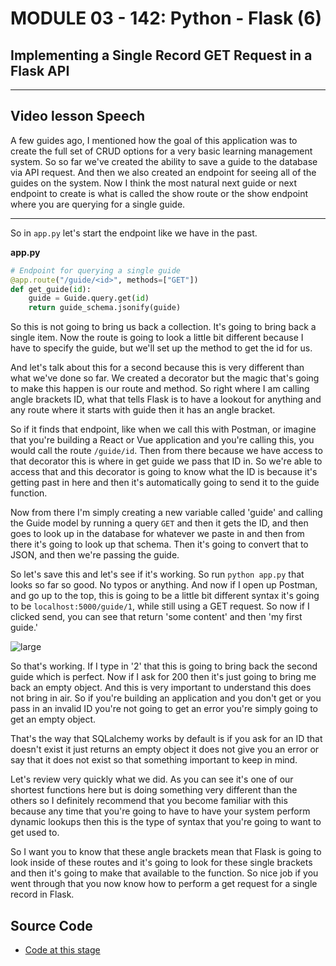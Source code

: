 # MODULE 03 - 142: Python - Flask (6)

## Implementing a Single Record GET Request in a Flask API

---

## Video lesson Speech

A few guides ago, I mentioned how the goal of this application was to 
create the full set of CRUD options for a very basic learning management
 system. So so far we've created the ability to save a guide to the 
database via API request. And then we also created an endpoint for 
seeing all of the guides on the system. Now I think the most natural 
next guide or next endpoint to create is what is called the show route 
or the show endpoint where you are querying for a single guide.

****

So in `app.py` let's start the endpoint like we have in the past.

**app.py**

```python
# Endpoint for querying a single guide
@app.route("/guide/<id>", methods=["GET"])
def get_guide(id):
    guide = Guide.query.get(id)
    return guide_schema.jsonify(guide)
```

So this is not going to bring us back a collection. It's going to bring back a single item. Now the route is going to look a little bit different because I have to specify the guide, but we'll set up the method to get the id for us. 

And let's talk about this for a second because this is very different than what we've done so far. We created a decorator but the magic that's going to make this happen is our route and method. So right where I am calling angle brackets ID, what that tells Flask is to have a lookout for anything and any route where it starts with guide then it has an angle bracket. 

So if it finds that endpoint, like when we call this with Postman, or imagine that you're building a React or Vue application and you're calling this, you would call the route `/guide/id`. Then from there because we have access to that decorator this is where in get guide we pass that ID in. So we're able to access that and this decorator is going to know what the ID is because it's getting past in here and then it's automatically going to send it to the guide function.

Now from there I'm simply creating a new variable called 'guide' and calling the Guide model by running a query `GET` and then it gets the ID, and then goes to look up in the database for whatever we paste in and then from there it's going to look up that schema. Then it's going to convert that to JSON, and then we're passing the guide. 

So let's save this and let's see if it's working. So run `python app.py` that looks so far so good. No typos or anything. And now if I open up Postman, and go up to the top, this is going to be a little bit different syntax it's going to be `localhost:5000/guide/1`, while still using a GET request. So now if I clicked send, you can see that return 'some content' and then 'my first guide.' 

![large](https://s3-us-west-2.amazonaws.com/images-devcamp/Python+API+Development+With+Flask/Hello+Flask/Implementing+a+Single+Record+GET+Request+in+a+Flask+API+%23+1837/image11.png)

So that's working. If I type in '2' that this is going to bring back the second guide which is perfect. Now if I ask for 200 then it's just going to bring me back an empty object. And this is very important to understand this does not bring in air. So if you're building an application and you don't get or you pass in an invalid ID you're not going to get an error you're simply going to get an empty object. 

That's the way that SQLalchemy works by default is if you ask for an ID that doesn't exist it just returns an empty object it does not give you an error or say that it does not exist so that something important to keep in mind. 

Let's review very quickly what we did. As you can see it's one of our shortest functions here but is doing something very different than the others so I definitely recommend that you become familiar with this because any time that you're going to have to have your system perform dynamic lookups then this is the type of syntax that you're going to want to get used to. 

So I want you to know that these angle brackets mean that Flask is going to look inside of these routes and it's going to look for these single brackets and then it's going to make that available to the function. So nice job if you went through that you now know how to perform a get request for a single record in Flask.  

## Source Code

- [Code at this stage](https://github.com/bottega-code-school/hello-flask/tree/c81019b8d330bc67040186cc2c888d307b052b21)
